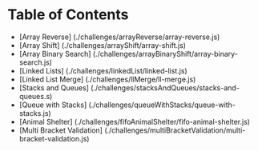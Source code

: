 # Table of Contents
* [Array Reverse] (./challenges/arrayReverse/array-reverse.js)
* [Array Shift] (./challenges/arrayShift/array-shift.js)
* [Array Binary Search] (./challenges/arrayBinaryShift/array-binary-search.js)
* [Linked Lists] (./challenges/linkedList/linked-list.js)
* [Linked List Merge] (./challenges/llMerge/ll-merge.js)
* [Stacks and Queues] (./challenges/stacksAndQueues/stacks-and-queues.s)
* [Queue with Stacks] (./challenges/queueWithStacks/queue-with-stacks.js)
* [Animal Shelter] (./challenges/fifoAnimalShelter/fifo-animal-shelter.js)
* [Multi Bracket Validation] (./challenges/multiBracketValidation/multi-bracket-validation.js)

